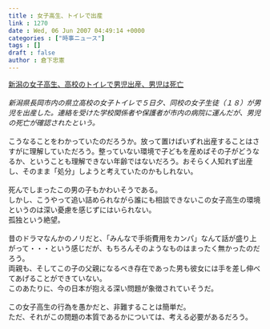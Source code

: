 ```yaml
---
title : 女子高生、トイレで出産
link : 1270
date : Wed, 06 Jun 2007 04:49:14 +0000
categories : ["時事ニュース"]
tags : []
draft : false
author : 倉下忠憲
---
```


<A HREF="http://www.asahi.com/national/update/0606/OSK200706060024.html" TARGET="_blank">新潟の女子高生、高校のトイレで男児出産、男児は死亡</A>　<BR><BR><I>新潟県長岡市内の県立高校の女子トイレで５日夕、同校の女子生徒（１８）が男児を出産した。連絡を受けた学校関係者や保護者が市内の病院に運んだが、男児の死亡が確認されたという。 </I><BR><BR>こうなることをわかっていたのだろうか。放って置けばいずれ出産することはさすがに理解していただろう。整っていない環境で子どもを産めばその子がどうなるか、ということも理解できない年齢ではないだろう。おそらく人知れず出産し、そのまま「処分」しようと考えていたのかもしれない。<BR><BR>死んでしまったこの男の子もかわいそうである。<BR>しかし、こうやって追い詰められながら誰にも相談できないこの女子高生の環境というのは深い憂慮を感じずにはいられない。<BR>孤独という絶望。<BR><BR>昔のドラマなんかのノリだと、「みんなで手術費用をカンパ」なんて話が盛り上がって・・・という感じだが、もちろんそのようなものはまったく無かったのだろう。<BR>両親も、そしてこの子の父親になるべき存在であった男も彼女には手を差し伸べてあげることができていない。<BR>このあたりに、今の日本が抱える深い問題が象徴されていそうだ。<BR><BR>この女子高生の行為を愚かだと、非難することは簡単だ。<BR>ただ、それがこの問題の本質であるかについては、考える必要があるだろう。<br><br>
